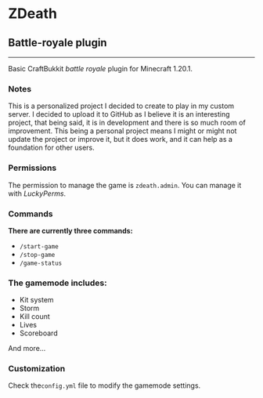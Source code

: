 # ZDeath

## Battle-royale plugin

___
Basic CraftBukkit _battle royale_ plugin for Minecraft 1.20.1.

### Notes

This is a personalized project I decided to create to play in my custom server.
I decided to upload it to GitHub as I believe it is an interesting project,
that being said, it is in development and there is so much room of improvement.
This being a personal project means I might or might not update the project or improve it, but it does work, and it can
help as a foundation for other users.

### Permissions

The permission to manage the game is `zdeath.admin`.
You can manage it with _LuckyPerms_.

### Commands
**There are currently three commands:**
- `/start-game`
- `/stop-game`
- `/game-status`

### **The gamemode includes:**

- Kit system
- Storm
- Kill count
- Lives
- Scoreboard

And more...

### Customization

Check the`config.yml` file to modify the gamemode settings.

